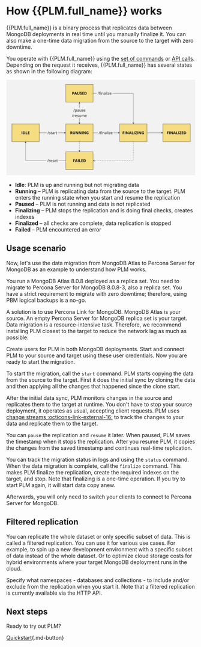 # How {{PLM.full_name}} works

{{PLM.full_name}} is a binary process that replicates data between MongoDB deployments in real time until you manually finalize it. You can also make a one-time data migration from the source to the target with zero downtime. 

You operate with {{PLM.full_name}} using the [set of commands](PLM-commands.md) or [API calls](api.md). Depending on the request it receives, {{PLM.full_name}} has several states as shown in the following diagram:

![PLM states](_images/state-transition-flow.jpg)

* **Idle**: PLM is up and running but not migrating data
* **Running** – PLM is replicating data from the source to the target. PLM enters the running state when you start and resume the replication 
* **Paused** – PLM is not running and data is not replicated
* **Finalizing** – PLM stops the replication and is doing final checks, creates indexes
* **Finalized** – all checks are complete, data replication is stopped
* **Failed** – PLM encountered an error

## Usage scenario

Now, let's use the data migration from MongoDB Atlas to Percona Server for MongoDB as an example to understand how PLM works. 

You run a MongoDB Atlas 8.0.8 deployed as a replica set. You need to migrate to Percona Server for MongoDB 8.0.8-3, also a replica set. You have a strict requirement to migrate with zero downtime; therefore, using PBM logical backups is a no-go. 

A solution is to use Percona Link for MongoDB. MongoDB Atlas is your source. An empty Percona Server for MongoDB replica set is your target. Data migration is a resource-intensive task. Therefore, we recommend installing PLM closest to the target to reduce the network lag as much as possible. 

Create users for PLM in both MongoDB deployments. Start and connect PLM to your source and target using these user credentials. Now you are ready to start the migration.

To start the migration, call the `start` command. PLM starts copying the data from the source to the target. First it does the initial sync by cloning the data and then applying all the changes that happened since the clone start.  

After the initial data sync, PLM monitors changes in the source and replicates them to the target at runtime. You don't have to stop your source deployment, it operates as usual, accepting client requests. PLM uses [change streams :octicons-link-external-16:](https://www.mongodb.com/docs/manual/changeStreams/) to track the changes to your data and replicate them to the target.

You can `pause` the replication and `resume` it later. When paused, PLM saves the timestamp when it stops the replication. After you resume PLM, it copies the changes from the saved timestamp and continues real-time replication.

You can track the migration status in logs and using the `status` command. When the data migration is complete, call the `finalize` command. This makes PLM finalize the replication, create the required indexes on the target, and stop. Note that finalizing is a one-time operation. If you try to start PLM again, it will start data copy anew.

Afterwards, you will only need to switch your clients to connect to Percona Server for MongoDB.

## Filtered replication

You can replicate the whole dataset or only specific subset of data. This is called a filtered replication. You can use it for various use cases. For example, to spin up a new development environment with a specific subset of data instead of the whole dataset. Or to optimize cloud storage costs for hybrid environments where your target MongoDB deployment runs in the cloud.

Specify what namespaces - databases and collections - to include and/or exclude from the replication when you start it. Note that a filtered replication is currently available via the HTTP API.

## Next steps

Ready to try out PLM? 

[Quickstart](installation.md){.md-button}
